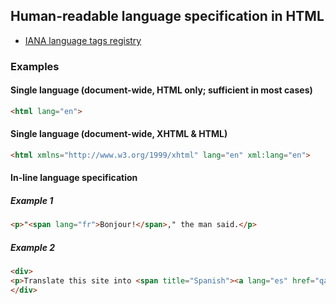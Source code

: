 ## Human-readable language specification in HTML

* [IANA language tags registry](http://www.iana.org/assignments/language-subtag-registry/language-subtag-registry)

### Examples

#### Single language (document-wide, HTML only; sufficient in most cases)
```html
<html lang="en">
```

#### Single language (document-wide, XHTML & HTML)
```html
<html xmlns="http://www.w3.org/1999/xhtml" lang="en" xml:lang="en">
```

#### In-line language specification

##### Example 1
```html
<p>"<span lang="fr">Bonjour!</span>," the man said.</p>
```

##### Example 2
```html
<div>
<p>Translate this site into <span title="Spanish"><a lang="es" href="qa-html-language-declarations.es">Español</a></span></p>
</div>
```

